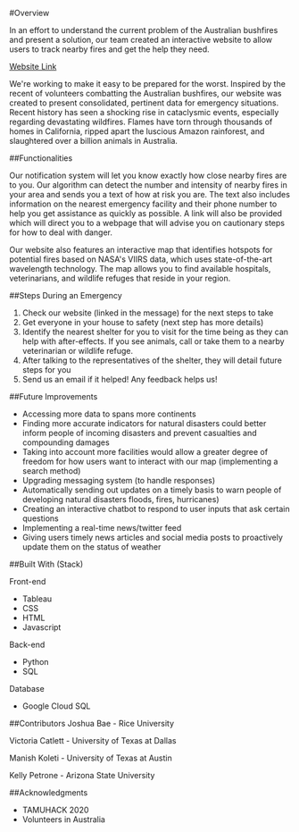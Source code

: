 #Overview

In an effort to understand the current problem of the Australian bushfires and present a solution, our team created an interactive website to allow users to track nearby fires and get the help they need.

[Website Link](https://vcatlett.github.io/bushfires.github.io/)

We're working to make it easy to be prepared for the worst. Inspired by the recent of volunteers combatting the Australian bushfires, our website was created to present consolidated, pertinent data for emergency situations. Recent history has seen a shocking rise in cataclysmic events, especially regarding devastating wildfires. Flames have torn through thousands of homes in California, ripped apart the luscious Amazon rainforest, and slaughtered over a billion animals in Australia.


##Functionalities

Our notification system will let you know exactly how close nearby fires are to you. Our algorithm can detect the number and intensity of nearby fires in your area and sends you a text of how at risk you are. The text also includes information on the nearest emergency facility and their phone number to help you get assistance as quickly as possible. A link will also be provided which will direct you to a webpage that will advise you on cautionary steps for how to deal with danger.

Our website also features an interactive map that identifies hotspots for potential fires based on NASA's VIIRS data, which uses state-of-the-art wavelength technology. The map allows you to find available hospitals, veterinarians, and wildlife refuges that reside in your region. 


##Steps During an Emergency

1. Check our website (linked in the message) for the next steps to take
2. Get everyone in your house to safety (next step has more details)
3. Identify the nearest shelter for you to visit for the time being as they can help with after-effects. If you see animals, call or take them to a nearby veterinarian or wildlife refuge.
4. After talking to the representatives of the shelter, they will detail future steps for you
5. Send us an email if it helped! Any feedback helps us!


##Future Improvements

- Accessing more data to spans more continents
- Finding more accurate indicators for natural disasters could better inform people of incoming disasters and prevent casualties and compounding damages
- Taking into account more facilities would allow a greater degree of freedom for how users want to interact with our map (implementing a search method)
- Upgrading messaging system (to handle responses)
- Automatically sending out updates on a timely basis to warn people of developing natural disasters floods, fires, hurricanes)
- Creating an interactive chatbot to respond to user inputs that ask certain questions
- Implementing a real-time news/twitter feed
- Giving users timely news articles and social media posts to proactively update them on the status of weather


##Built With (Stack)

Front-end 
* Tableau
* CSS 
* HTML
* Javascript

Back-end
* Python
* SQL

Database
* Google Cloud SQL



##Contributors
Joshua Bae - Rice University

Victoria Catlett - University of Texas at Dallas

Manish Koleti - University of Texas at Austin

Kelly Petrone - Arizona State University



##Acknowledgments

* TAMUHACK 2020
* Volunteers in Australia
